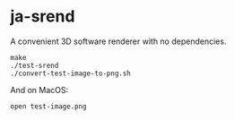 # ja-srend
A convenient 3D software renderer with no dependencies.

    make
    ./test-srend
    ./convert-test-image-to-png.sh
    
And on MacOS:

    open test-image.png
